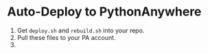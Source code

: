# Auto-Deploy to PythonAnywhere

1. Get `deploy.sh` and `rebuild.sh` into your repo.
2. Pull these files to your PA account.
3. 
